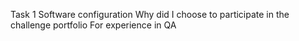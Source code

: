 Task 1 Software configuration
Why did I choose to participate in the challenge portfolio
For experience in QA
